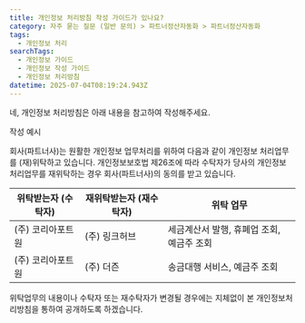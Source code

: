 ```yaml
---
title: 개인정보 처리방침 작성 가이드가 있나요?
category: 자주 묻는 질문 (일반 문의) > 파트너정산자동화 > 파트너정산자동화
tags:
  - 개인정보 처리
searchTags:
  - 개인정보 가이드
  - 개인정보 작성 가이드
  - 개인정보 처리방침
datetime: 2025-07-04T08:19:24.943Z
---
```


네, 개인정보 처리방침은 아래 내용을 참고하여 작성해주세요.

작성 예시

회사(파트너사)는 원활한 개인정보 업무처리를 위하여 다음과 같이 개인정보 처리업무를 (재)위탁하고 있습니다. 개인정보보호법 제26조에 따라 수탁자가 당사의 개인정보 처리업무를 재위탁하는 경우 회사(파트너사)의 동의를 받고 있습니다.

| 위탁받는자 (수탁자) | 재위탁받는자 (재수탁자) | 위탁 업무                    |
| ----------- | ------------- | ------------------------ |
| (주) 코리아포트원  | (주) 링크허브      | 세금계산서 발행, 휴폐업 조회, 예금주 조회 |
| (주) 코리아포트원  | (주) 더즌        | 송금대행 서비스, 예금주 조회         |

위탁업무의 내용이나 수탁자 또는 재수탁자가 변경될 경우에는 지체없이 본 개인정보처리방침을 통하여 공개하도록 하겠습니다.
